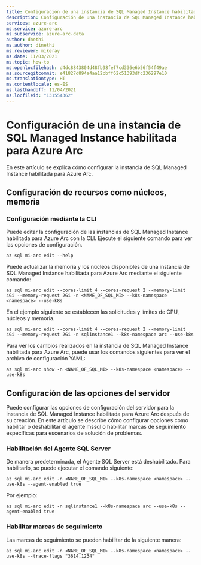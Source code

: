 ```yaml
---
title: Configuración de una instancia de SQL Managed Instance habilitada para Azure Arc
description: Configuración de una instancia de SQL Managed Instance habilitada para Azure Arc
services: azure-arc
ms.service: azure-arc
ms.subservice: azure-arc-data
author: dnethi
ms.author: dinethi
ms.reviewer: mikeray
ms.date: 11/03/2021
ms.topic: how-to
ms.openlocfilehash: d4dc8843804d48fb98fef7cd336e6b56f54f49ae
ms.sourcegitcommit: e41827d894a4aa12cbff62c51393dfc236297e10
ms.translationtype: HT
ms.contentlocale: es-ES
ms.lasthandoff: 11/04/2021
ms.locfileid: "131554362"
---
```

# <a name="configure-azure-arc-enabled-sql-managed-instance"></a>Configuración de una instancia de SQL Managed Instance habilitada para Azure Arc

En este artículo se explica cómo configurar la instancia de SQL Managed Instance habilitada para Azure Arc.


## <a name="configure-resources-such-as-cores-memory"></a>Configuración de recursos como núcleos, memoria


### <a name="configure-using-cli"></a>Configuración mediante la CLI

Puede editar la configuración de las instancias de SQL Managed Instance habilitada para Azure Arc con la CLI. Ejecute el siguiente comando para ver las opciones de configuración. 

```azurecli
az sql mi-arc edit --help
```

Puede actualizar la memoria y los núcleos disponibles de una instancia de SQL Managed Instance habilitada para Azure Arc mediante el siguiente comando:

```azurecli
az sql mi-arc edit --cores-limit 4 --cores-request 2 --memory-limit 4Gi --memory-request 2Gi -n <NAME_OF_SQL_MI> --k8s-namespace <namespace> --use-k8s
```

En el ejemplo siguiente se establecen las solicitudes y límites de CPU, núcleos y memoria.

```azurecli
az sql mi-arc edit --cores-limit 4 --cores-request 2 --memory-limit 4Gi --memory-request 2Gi -n sqlinstance1 --k8s-namespace arc --use-k8s
```

Para ver los cambios realizados en la instancia de SQL Managed Instance habilitada para Azure Arc, puede usar los comandos siguientes para ver el archivo de configuración YAML:

```azurecli
az sql mi-arc show -n <NAME_OF_SQL_MI> --k8s-namespace <namespace> --use-k8s
```

## <a name="configure-server-options"></a>Configuración de las opciones del servidor

Puede configurar las opciones de configuración del servidor para la instancia de SQL Managed Instance habilitada para Azure Arc después de su creación. En este artículo se describe cómo configurar opciones como habilitar o deshabilitar el agente mssql o habilitar marcas de seguimiento específicas para escenarios de solución de problemas.


### <a name="enable-sql-server-agent"></a>Habilitación del Agente SQL Server

De manera predeterminada, el Agente SQL Server está deshabilitado. Para habilitarlo, se puede ejecutar el comando siguiente:

```azurecli
az sql mi-arc edit -n <NAME_OF_SQL_MI> --k8s-namespace <namespace> --use-k8s --agent-enabled true
```
Por ejemplo:
```azurecli
az sql mi-arc edit -n sqlinstance1 --k8s-namespace arc --use-k8s --agent-enabled true
```

### <a name="enable-trace-flags"></a>Habilitar marcas de seguimiento

Las marcas de seguimiento se pueden habilitar de la siguiente manera:
```azurecli
az sql mi-arc edit -n <NAME_OF_SQL_MI> --k8s-namespace <namespace> --use-k8s --trace-flags "3614,1234" 
```

